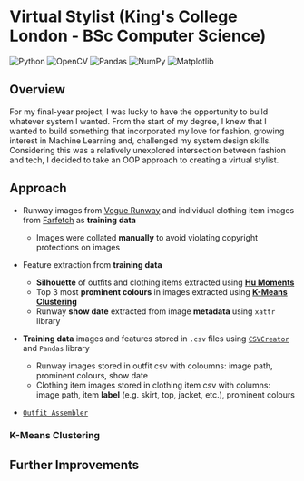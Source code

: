 # Virtual Stylist (King's College London - BSc Computer Science)

![Python](https://img.shields.io/badge/python-3670A0?style=flat-square&logo=python&logoColor=ffdd54)
![OpenCV](https://img.shields.io/badge/OpenCV-27338e?style=flat-square&logo=OpenCV&logoColor=white)
![Pandas](https://img.shields.io/badge/-Pandas-333333?style=flat-square&logo=pandas)
![NumPy](https://img.shields.io/badge/-Numpy-013243?style=flat-square&logo=NumPy)
![Matplotlib](https://img.shields.io/badge/-Matplotlib-000000?style=flat-square&logo=python)

## Overview
For my final-year project, I was lucky to have the opportunity to build whatever system I wanted. From the start of my degree, I knew that I wanted to build something that incorporated my love for fashion, growing interest in Machine Learning and, challenged my system design skills. Considering this was a relatively unexplored intersection between fashion and tech, I decided to take an OOP approach to creating a virtual stylist. 

## Approach
* Runway images from [Vogue Runway](https://www.vogue.com/fashion-shows/latest-shows) and individual clothing item images from [Farfetch](https://www.farfetch.com/uk/?utm_source=google&utm_medium=cpc&utm_keywordid=58953085&isbrand=yes&pid=google_search&af_channel=Search&c=61800696&af_c_id=61800696&af_siteid=&af_keywords=aud-2324821770157:kwd-533010193&af_adset_id=2867078016&af_ad_id=591291745084&af_sub1=58953085&is_retargeting=true&gad_source=1&gad_campaignid=61800696&gbraid=0AAAAADsmKHQu-7XlqoqfcqeorAvRwBcLx&gclid=CjwKCAjwiY_GBhBEEiwAFaghvl0njCIrWVKcBl8tMVhjmhHJlcvwaK65xrR8l1JsgnSsyMJYGi2kbhoCwU4QAvD_BwE) as **training data**
  * Images were collated **manually** to avoid violating copyright protections on images
  
* Feature extraction from **training data**
  *  **Silhouette** of outfits and clothing items extracted using [**Hu Moments**](#hu-moments)
  *  Top 3 most **prominent colours** in images extracted using [**K-Means Clustering**](#k-means-clustering)
  *  Runway **show date** extracted from image **metadata** using `xattr` library

* **Training data** images and features stored in `.csv` files using [`CSVCreator`](./csv_creator.py) and `Pandas` library
  * Runway images stored in outfit csv with coloumns: image path, prominent colours, show date
  * Clothing item images stored in clothing item csv with columns: image path, item **label** (e.g. skirt, top, jacket, etc.), prominent colours

* [`Outfit Assembler`](./outfit_assembler.py) 


### K-Means Clustering

## Further Improvements


